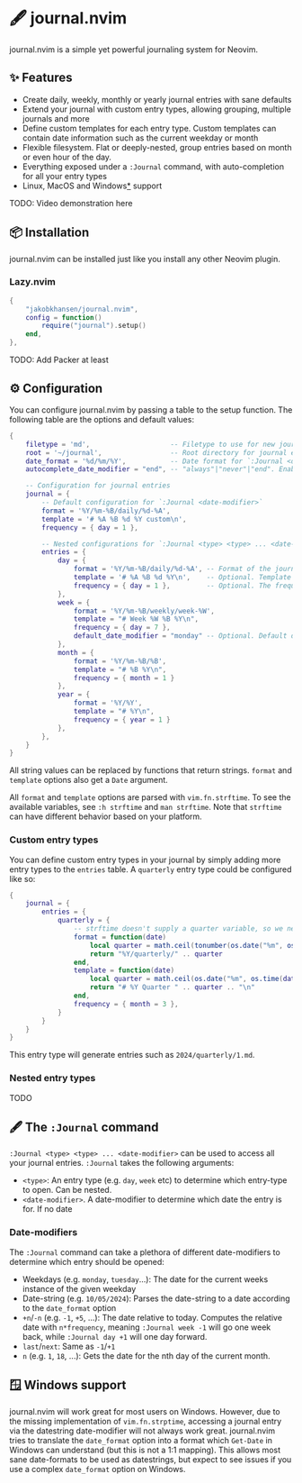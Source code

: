 # 🖋️ journal.nvim

journal.nvim is a simple yet powerful journaling system for Neovim.

## ✨ Features

- Create daily, weekly, monthly or yearly journal entries with sane defaults
- Extend your journal with custom entry types, allowing grouping, multiple journals and more
- Define custom templates for each entry type. Custom templates can contain date
  information such as the current weekday or month
- Flexible filesystem. Flat or deeply-nested, group entries based on month or even hour of the day.
- Everything exposed under a `:Journal` command, with auto-completion for all your entry types
- Linux, MacOS and Windows[\*](#windows-support) support

TODO: Video demonstration here

## 📦 Installation

journal.nvim can be installed just like you install any other Neovim plugin.

### Lazy.nvim

```lua
{
    "jakobkhansen/journal.nvim",
    config = function()
        require("journal").setup()
    end,
},
```

TODO: Add Packer at least

## ⚙️ Configuration

You can configure journal.nvim by passing a table to the setup function. The following
table are the options and default values:

```lua
{
    filetype = 'md',                    -- Filetype to use for new journal entries
    root = '~/journal',                 -- Root directory for journal entries
    date_format = '%d/%m/%Y',           -- Date format for `:Journal <date-modifier>`
    autocomplete_date_modifier = "end", -- "always"|"never"|"end". Enable date modifier autocompletion

    -- Configuration for journal entries
    journal = {
        -- Default configuration for `:Journal <date-modifier>`
        format = '%Y/%m-%B/daily/%d-%A',
        template = '# %A %B %d %Y custom\n',
        frequency = { day = 1 },

        -- Nested configurations for `:Journal <type> <type> ... <date-modifier>`
        entries = {
            day = {
                format = '%Y/%m-%B/daily/%d-%A', -- Format of the journal entry in the filesystem.
                template = '# %A %B %d %Y\n',    -- Optional. Template used when creating a new journal entry
                frequency = { day = 1 },         -- Optional. The frequency of the journal entry. Used for `:Journal next`, `:Journal -2` etc
            },
            week = {
                format = '%Y/%m-%B/weekly/week-%W',
                template = "# Week %W %B %Y\n",
                frequency = { day = 7 },
                default_date_modifier = "monday" -- Optional. Default date modifier, makes `:Journal week` = `:Journal week monday`
            },
            month = {
                format = '%Y/%m-%B/%B',
                template = "# %B %Y\n",
                frequency = { month = 1 }
            },
            year = {
                format = '%Y/%Y',
                template = "# %Y\n",
                frequency = { year = 1 }
            },
        },
    }
}
```

All string values can be replaced by functions that return strings. `format` and
`template` options also get a `Date` argument.

All `format` and `template` options are parsed with `vim.fn.strftime`. To see the available variables, see
`:h strftime` and `man strftime`. Note that `strftime` can have different behavior based on your platform.

### Custom entry types

You can define custom entry types in your journal by simply adding more entry types to the
`entries` table. A `quarterly` entry type could be configured like so:

```lua
{
    journal = {
        entries = {
            quarterly = {
                -- strftime doesn't supply a quarter variable, so we need to compute the quarter manually
                format = function(date)
                    local quarter = math.ceil(tonumber(os.date("%m", os.time(date.date))) / 3)
                    return "%Y/quarterly/" .. quarter
                end,
                template = function(date)
                    local quarter = math.ceil(os.date("%m", os.time(date.date)) / 3)
                    return "# %Y Quarter " .. quarter .. "\n"
                end,
                frequency = { month = 3 },
            }
        }
    }
}
```

This entry type will generate entries such as `2024/quarterly/1.md`.

### Nested entry types

TODO

## 🖋️ The `:Journal` command

`:Journal <type> <type> ... <date-modifier>` can be used to access all your journal
entries. `:Journal` takes the following arguments:

- `<type>`: An entry type (e.g. `day`, `week` etc) to determine which entry-type to open. Can be nested.
- `<date-modifier>`. A date-modifier to determine which date the entry is for. If no date

### Date-modifiers

The `:Journal` command can take a plethora of different date-modifiers to determine which
entry should be opened:

- Weekdays (e.g. `monday`, `tuesday`...): The date for the current weeks instance
  of the given weekday
- Date-string (e.g. `10/05/2024`): Parses the date-string to a date according to the `date_format` option
- `+n`/`-n` (e.g. `-1`, `+5`, ...): The date relative to today. Computes the relative
  date with `n*frequency`, meaning `:Journal week -1` will go one week back, while `:Journal day +1`
  will one day forward.
- `last`/`next`: Same as `-1`/`+1`
- `n` (e.g. `1`, `18`, ...): Gets the date for the nth day of the current month.

## 🪟 Windows support

journal.nvim will work great for most users on Windows. However, due to the missing
implementation of `vim.fn.strptime`, accessing a journal entry via the datestring
date-modifier will not always work great. journal.nvim tries to translate the
`date_format` option into a format which `Get-Date` in Windows can understand (but this is
not a 1:1 mapping). This allows most sane date-formats to be used as datestrings, but
expect to see issues if you use a complex `date_format` option on Windows.
